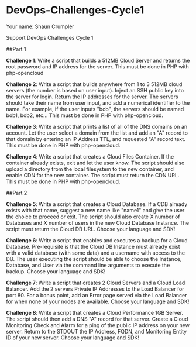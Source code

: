 DevOps-Challenges-Cycle1
========================

Your name: Shaun Crumpler

Support DevOps Challenges Cycle 1

##Part 1

__Challenge 1__: Write a script that builds a 512MB Cloud Server and returns the root password and IP address for the server. This must be done in PHP with php-opencloud 

__Challenge 2__: Write a script that builds anywhere from 1 to 3 512MB cloud servers (the number is based on user input). Inject an SSH public key into the server for login. Return the IP addresses for the server. The servers should take their name from user input, and add a numerical identifier to the name. For example, if the user inputs "bob", the servers should be named bob1, bob2, etc... This must be done in PHP with php-opencloud. 

__Challenge 3__: Write a script that prints a list of all of the DNS domains on an account. Let the user select a domain from the list and add an "A" record to that domain by entering an IP Address TTL, and requested "A" record text. This must be done in PHP with php-opencloud. 

__Challenge 4__: Write a script that creates a Cloud Files Container. If the container already exists, exit and let the user know. The script should also upload a directory from the local filesystem to the new container, and enable CDN for the new container. The script must return the CDN URL. This must be done in PHP with php-opencloud. 

##Part 2

__Challenge 5__: Write a script that creates a Cloud Database. If a CDB already exists with that name, suggest a new name like "name1" and give the user the choice to proceed or exit. The script should also create X number of Databases and X number of users in the new Cloud Database Instance. The script must return the Cloud DB URL. Choose your language and SDK! 

__Challenge 6__: Write a script that enables and executes a backup for a Cloud Database. Pre-requisite is that the Cloud DB Instance must already exist with a valid database (with some data) and a username with access to the DB. The user executing the script should be able to choose the Instance, Database, and User via the command line arguments to execute the backup. Choose your language and SDK! 

__Challenge 7__: Write a script that creates 2 Cloud Servers and a Cloud Load Balancer. Add the 2 servers Private IP Addresses to the Load Balancer for port 80. For a bonus point, add an Error page served via the Load Balancer for when none of your nodes are available. Choose your language and SDK! 

__Challenge 8__: Write a script that creates a Cloud Performance 1GB Server. The script should then add a DNS "A" record for that server. Create a Cloud Monitoring Check and Alarm for a ping of the public IP address on your new server. Return to the STDOUT the IP Address, FQDN, and Monitoring Entity ID of your new server. Choose your language and SDK! 
